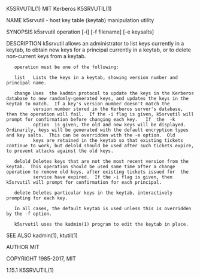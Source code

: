K5SRVUTIL(1)                                                                                     MIT Kerberos                                                                                    K5SRVUTIL(1)



NAME
       k5srvutil - host key table (keytab) manipulation utility

SYNOPSIS
       k5srvutil operation [-i] [-f filename] [-e keysalts]

DESCRIPTION
       k5srvutil allows an administrator to list keys currently in a keytab, to obtain new keys for a principal currently in a keytab, or to delete non-current keys from a keytab.

       operation must be one of the following:

       list   Lists the keys in a keytab, showing version number and principal name.

       change Uses  the kadmin protocol to update the keys in the Kerberos database to new randomly-generated keys, and updates the keys in the keytab to match.  If a key's version number doesn't match the
              version number stored in the Kerberos server's database, then the operation will fail.  If the -i flag is given, k5srvutil will prompt for confirmation before changing each key.   If  the  -k
              option  is given, the old and new keys will be displayed.  Ordinarily, keys will be generated with the default encryption types and key salts.  This can be overridden with the -e option.  Old
              keys are retained in the keytab so that existing tickets continue to work, but delold should be used after such tickets expire, to prevent attacks against the old keys.

       delold Deletes keys that are not the most recent version from the keytab.  This operation should be used some time after a change operation to remove old keys, after existing tickets issued for  the
              service have expired.  If the -i flag is given, then k5srvutil will prompt for confirmation for each principal.

       delete Deletes particular keys in the keytab, interactively prompting for each key.

       In all cases, the default keytab is used unless this is overridden by the -f option.

       k5srvutil uses the kadmin(1) program to edit the keytab in place.

SEE ALSO
       kadmin(1), ktutil(1)

AUTHOR
       MIT

COPYRIGHT
       1985-2017, MIT




1.15.1                                                                                                                                                                                           K5SRVUTIL(1)
